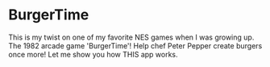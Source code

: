 # BurgerTime

This is my twist on one of my favorite NES games when I was growing up. The 1982 arcade game 'BurgerTime'! Help chef Peter Pepper create burgers once more! Let me show you how THIS app works.